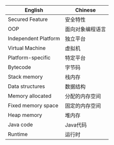 | English         | Chinese                                                     |
|-----------------|--------------------------------------------------------------|
| Secured Feature | 安全特性                                                     |
| OOP             | 面向对象编程语言                                             |
| Independent Platform | 独立平台                                                 |
| Virtual Machine | 虚拟机                                                       |
| Platform-specific | 特定平台                                                     |
| Bytecode        | 字节码                                                       |
| Stack memory    | 栈内存                                                       |
| Data structures | 数据结构                                                     |
| Memory allocated | 分配的内存空间                                               |
| Fixed memory space | 固定的内存空间                                               |
| Heap memory     | 堆内存                                                       |
| Java code       | Java代码                                                     |
| Runtime         | 运行时                                                       |
